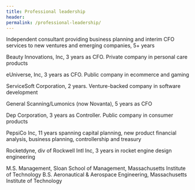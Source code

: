 ```yaml
---
title: Professional leadership
header:
permalink: /professional-leadership/
---
```

Independent consultant providing business planning and interim CFO services
to new ventures and emerging companies, 5+ years

Beauty Innovations, Inc, 3 years as CFO. Private company in personal care products

eUniverse, Inc, 3 years as CFO. Public company in ecommerce and gaming

ServiceSoft Corporation, 2 years. Venture-backed company in software development

General Scanning/Lumonics (now Novanta), 5 years as CFO

Dep Corporation, 3 years as Controller. Public company in consumer products

PepsiCo Inc, 11 years spanning capital planning, new product financial analysis, business planning, controllership and treasury

Rocketdyne, div of Rockwell Intl Inc, 3 years in rocket engine design engineering

M.S. Management, Sloan School of Management, Massachusetts Institute of Technology 
B.S. Aeronautical & Aerospace Engineering, Massachusetts Institute of Technology
